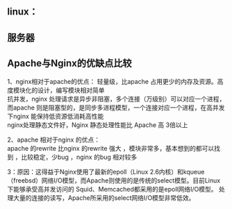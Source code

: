 linux：
-----------




服务器
-----------
Apache与Nginx的优缺点比较
-----------
1、nginx相对于apache的优点：
轻量级，比apache 占用更少的内存及资源。高度模块化的设计，编写模块相对简单  
抗并发，nginx 处理请求是异步非阻塞，多个连接（万级别）可以对应一个进程，而apache 则是阻塞型的，是同步多进程模型，一个连接对应一个进程，在高并发下nginx   能保持低资源低消耗高性能  
nginx处理静态文件好，Nginx 静态处理性能比 Apache 高 3倍以上  
  
2、apache 相对于nginx 的优点：  
apache 的rewrite 比nginx 的rewrite 强大 ，模块非常多，基本想到的都可以找到 ，比较稳定，少bug ，nginx 的bug 相对较多  
  
3：原因：这得益于Nginx使用了最新的epoll（Linux 2.6内核）和kqueue（freebsd）网络I/O模型，而Apache则使用的是传统的select模型。目前Linux下能够承受高并发访问的 Squid、Memcached都采用的是epoll网络I/O模型。   处理大量的连接的读写，Apache所采用的select网络I/O模型非常低效。  



